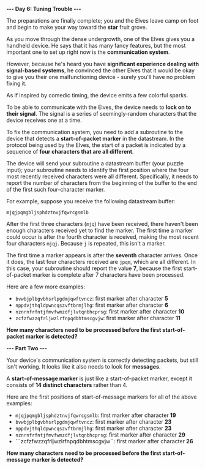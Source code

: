 **--- Day 6: Tuning Trouble ---**

The preparations are finally complete; you and the Elves leave camp on foot and begin to make your way toward the **star** fruit grove.

As you move through the dense undergrowth, one of the Elves gives you a handheld device. He says that it has many fancy features, but the most important one to set up right now is the **communication system**.

However, because he's heard you have **significant experience dealing with signal-based systems**, he convinced the other Elves that it would be okay to give you their one malfunctioning device - surely you'll have no problem fixing it.

As if inspired by comedic timing, the device emits a few colorful sparks.

To be able to communicate with the Elves, the device needs to **lock on to their signal**. The signal is a series of seemingly-random characters that the device receives one at a time.

To fix the communication system, you need to add a subroutine to the device that detects a **start-of-packet marker** in the datastream. In the protocol being used by the Elves, the start of a packet is indicated by a sequence of **four characters that are all different**.

The device will send your subroutine a datastream buffer (your puzzle input); your subroutine needs to identify the first position where the four most recently received characters were all different. Specifically, it needs to report the number of characters from the beginning of the buffer to the end of the first such four-character marker.

For example, suppose you receive the following datastream buffer:

```mjqjpqmgbljsphdztnvjfqwrcgsmlb```

After the first three characters (```mjq```) have been received, there haven't been enough characters received yet to find the marker. The first time a marker could occur is after the fourth character is received, making the most recent four characters ```mjqj```. Because ```j``` is repeated, this isn't a marker.

The first time a marker appears is after the **seventh** character arrives. Once it does, the last four characters received are ```jpqm```, which are all different. In this case, your subroutine should report the value **7**, because the first start-of-packet marker is complete after 7 characters have been processed.

Here are a few more examples:

- ```bvwbjplbgvbhsrlpgdmjqwftvncz```: first marker after character **5**
- ```nppdvjthqldpwncqszvftbrmjlhg```: first marker after character **6**
- ```nznrnfrfntjfmvfwmzdfjlvtqnbhcprsg```: first marker after character **10**
- ```zcfzfwzzqfrljwzlrfnpqdbhtmscgvjw```: first marker after character **11**

**How many characters need to be processed before the first start-of-packet marker is detected?**

**--- Part Two ---**

Your device's communication system is correctly detecting packets, but still isn't working. It looks like it also needs to look for **messages**.

A **start-of-message marker** is just like a start-of-packet marker, except it consists of **14 distinct characters** rather than 4.

Here are the first positions of start-of-message markers for all of the above examples:

- ```mjqjpqmgbljsphdztnvjfqwrcgsmlb```: first marker after character **19**
- ```bvwbjplbgvbhsrlpgdmjqwftvncz```: first marker after character **23**
- ```nppdvjthqldpwncqszvftbrmjlhg```: first marker after character **23**
- ```nznrnfrfntjfmvfwmzdfjlvtqnbhcprsg```: first marker after character **29**
- ```zcfzfwzzqfrljwzlrfnpqdbhtmscgvjw``: first marker after character **26**

**How many characters need to be processed before the first start-of-message marker is detected?**
